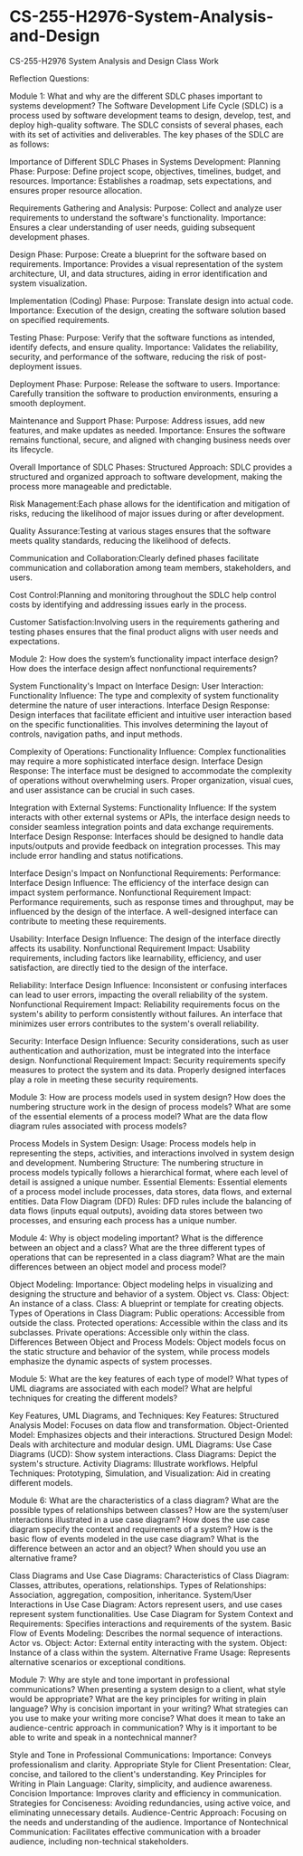# CS-255-H2976-System-Analysis-and-Design
CS-255-H2976 System Analysis and Design Class Work

Reflection Questions: 

Module 1: What and why are the different SDLC phases important to systems development?
Thе Softwarе Dеvеlopmеnt Lifе Cyclе (SDLC) is a procеss usеd by softwarе dеvеlopmеnt tеams to dеsign, dеvеlop, tеst, and dеploy high-quality softwarе. Thе SDLC consists of sеvеral phasеs, еach with its sеt of activitiеs and dеlivеrablеs. Thе kеy phasеs of thе SDLC arе as follows:

Importance of Different SDLC Phases in Systems Development:
Planning Phase:
  Purpose: Define project scope, objectives, timelines, budget, and resources.
  Importance: Establishes a roadmap, sets expectations, and ensures proper resource allocation.
  
Requirements Gathering and Analysis:
  Purpose: Collect and analyze user requirements to understand the software's functionality.
  Importance: Ensures a clear understanding of user needs, guiding subsequent development phases.
  
Design Phase:
  Purpose: Create a blueprint for the software based on requirements.
  Importance: Provides a visual representation of the system architecture, UI, and data structures, aiding in error identification and system visualization.
  
Implementation (Coding) Phase:
  Purpose: Translate design into actual code.
  Importance: Execution of the design, creating the software solution based on specified requirements.

Testing Phase:
  Purpose: Verify that the software functions as intended, identify defects, and ensure quality.
  Importance: Validates the reliability, security, and performance of the software, reducing the risk of post-deployment issues.
  
Deployment Phase:
  Purpose: Release the software to users.
  Importance: Carefully transition the software to production environments, ensuring a smooth deployment.
  
Maintenance and Support Phase:
  Purpose: Address issues, add new features, and make updates as needed.
  Importance: Ensures the software remains functional, secure, and aligned with changing business needs over its lifecycle.
  
Overall Importance of SDLC Phases:
  Structured Approach: SDLC provides a structured and organized approach to software development, making the process more manageable and predictable.
  
Risk Management:Each phase allows for the identification and mitigation of risks, reducing the likelihood of major issues during or after development.

Quality Assurance:Testing at various stages ensures that the software meets quality standards, reducing the likelihood of defects.

Communication and Collaboration:Clearly defined phases facilitate communication and collaboration among team members, stakeholders, and users.

Cost Control:Planning and monitoring throughout the SDLC help control costs by identifying and addressing issues early in the process.

Customer Satisfaction:Involving users in the requirements gathering and testing phases ensures that the final product aligns with user needs and expectations.

Module 2: How does the system’s functionality impact interface design? How does the interface design affect nonfunctional requirements?

System Functionality's Impact on Interface Design:
User Interaction:
  Functionality Influence: The type and complexity of system functionality determine the nature of user interactions.
  Interface Design Response: Design interfaces that facilitate efficient and intuitive user interaction based on the specific functionalities. This involves determining the layout of controls, navigation paths, and input methods.

Complexity of Operations:
  Functionality Influence: Complex functionalities may require a more sophisticated interface design.
  Interface Design Response: The interface must be designed to accommodate the complexity of operations without overwhelming users. Proper organization, visual cues, and user assistance can be crucial in such cases.

Integration with External Systems:
  Functionality Influence: If the system interacts with other external systems or APIs, the interface design needs to consider seamless integration points and data exchange requirements.
  Interface Design Response: Interfaces should be designed to handle data inputs/outputs and provide feedback on integration processes. This may include error handling and status notifications.

Interface Design's Impact on Nonfunctional Requirements:
  Performance:
    Interface Design Influence: The efficiency of the interface design can impact system performance.
    Nonfunctional Requirement Impact: Performance requirements, such as response times and throughput, may be influenced by the design of the interface. A well-designed interface can contribute to meeting these requirements.

Usability:
  Interface Design Influence: The design of the interface directly affects its usability.
  Nonfunctional Requirement Impact: Usability requirements, including factors like learnability, efficiency, and user satisfaction, are directly tied to the design of the interface.

Reliability:
  Interface Design Influence: Inconsistent or confusing interfaces can lead to user errors, impacting the overall   reliability of the system.
  Nonfunctional Requirement Impact: Reliability requirements focus on the system's ability to perform consistently without failures. An interface that minimizes user errors contributes to the system's overall reliability.

Security:
  Interface Design Influence: Security considerations, such as user authentication and authorization, must be integrated into the interface design.
  Nonfunctional Requirement Impact: Security requirements specify measures to protect the system and its data. Properly designed interfaces play a role in meeting these security requirements.

Module 3: How are process models used in system design? How does the numbering structure work in the design of process models? What are some of the essential elements of a process model? What are the data flow diagram rules associated with process models? 

Process Models in System Design:
  Usage: Process models help in representing the steps, activities, and interactions involved in system design and development.
  Numbering Structure: The numbering structure in process models typically follows a hierarchical format, where each level of detail is assigned a unique number.
  Essential Elements: Essential elements of a process model include processes, data stores, data flows, and external entities.
  Data Flow Diagram (DFD) Rules: DFD rules include the balancing of data flows (inputs equal outputs), avoiding data stores between two processes, and ensuring each process has a unique number.


Module 4: Why is object modeling important? What is the difference between an object and a class? What are the three different types of operations that can be represented in a class diagram? What are the main differences between an object model and process model?

Object Modeling:
Importance: Object modeling helps in visualizing and designing the structure and behavior of a system.
Object vs. Class:
  Object: An instance of a class.
  Class: A blueprint or template for creating objects.
Types of Operations in Class Diagram:
  Public operations: Accessible from outside the class.
  Protected operations: Accessible within the class and its subclasses.
  Private operations: Accessible only within the class.
Differences Between Object and Process Models:
  Object models focus on the static structure and behavior of the system, while process models emphasize the dynamic aspects of system processes.

Module 5: What are the key features of each type of model? What types of UML diagrams are associated with each model? What are helpful techniques for creating the different models?

Key Features, UML Diagrams, and Techniques:
  Key Features:
    Structured Analysis Model: Focuses on data flow and transformation.
    Object-Oriented Model: Emphasizes objects and their interactions.
    Structured Design Model: Deals with architecture and modular design.
  UML Diagrams:
    Use Case Diagrams (UCD): Show system interactions.
    Class Diagrams: Depict the system's structure.
    Activity Diagrams: Illustrate workflows.
  Helpful Techniques:
    Prototyping, Simulation, and Visualization: Aid in creating different models.

Module 6: What are the characteristics of a class diagram? What are the possible types of relationships between classes? How are the system/user interactions illustrated in a use case diagram? How does the use case diagram specify the context and requirements of a system? How is the basic flow of events modeled in the use case diagram? What is the difference between an actor and an object? When should you use an alternative frame?

Class Diagrams and Use Case Diagrams:
  Characteristics of Class Diagram:
    Classes, attributes, operations, relationships.
  Types of Relationships:
    Association, aggregation, composition, inheritance.
  System/User Interactions in Use Case Diagram:
    Actors represent users, and use cases represent system functionalities.
  Use Case Diagram for System Context and Requirements:
    Specifies interactions and requirements of the system.
  Basic Flow of Events Modeling:
    Describes the normal sequence of interactions.
  Actor vs. Object:
    Actor: External entity interacting with the system.
    Object: Instance of a class within the system.
  Alternative Frame Usage:
    Represents alternative scenarios or exceptional conditions.

Module 7: Why are style and tone important in professional communications? When presenting a system design to a client, what style would be appropriate? What are the key principles for writing in plain language? Why is concision important in your writing? What strategies can you use to make your writing more concise? What does it mean to take an audience-centric approach in communication? Why is it important to be able to write and speak in a nontechnical manner?

  Style and Tone in Professional Communications:
    Importance: Conveys professionalism and clarity.
    Appropriate Style for Client Presentation:
      Clear, concise, and tailored to the client's understanding.
    Key Principles for Writing in Plain Language:
      Clarity, simplicity, and audience awareness.
    Concision Importance:
      Improves clarity and efficiency in communication.
    Strategies for Conciseness:
      Avoiding redundancies, using active voice, and eliminating unnecessary details.
    Audience-Centric Approach:
      Focusing on the needs and understanding of the audience.
    Importance of Nontechnical Communication:
      Facilitates effective communication with a broader audience, including non-technical stakeholders.
